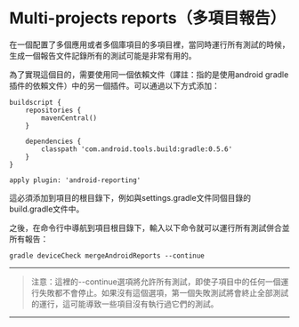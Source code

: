 # Multi-projects reports（多項目報告）

在一個配置了多個應用或者多個庫項目的多項目裡，當同時運行所有測試的時候，生成一個報告文件記錄所有的測試可能是非常有用的。

為了實現這個目的，需要使用同一個依賴文件（譯註：指的是使用android gradle插件的依賴文件）中的另一個插件。可以通過以下方式添加：

    buildscript {
        repositories {
            mavenCentral()
        }

        dependencies {
            classpath 'com.android.tools.build:gradle:0.5.6'
        }
    }
    
    apply plugin: 'android-reporting'

這必須添加到項目的根目錄下，例如與settings.gradle文件同個目錄的build.gradle文件中。

之後，在命令行中導航到項目根目錄下，輸入以下命令就可以運行所有測試併合並所有報告：

    gradle deviceCheck mergeAndroidReports --continue

---

> 注意：這裡的--continue選項將允許所有測試，即使子項目中的任何一個運行失敗都不會停止。如果沒有這個選項，第一個失敗測試將會終止全部測試的運行，這可能導致一些項目沒有執行過它們的測試。

---
